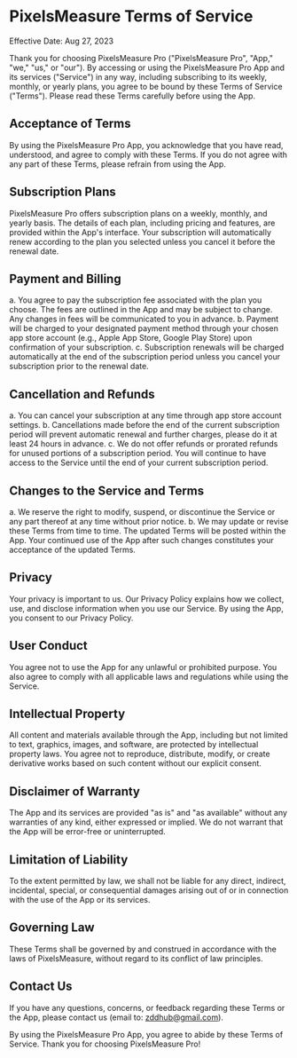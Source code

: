# PixelsMeasure Terms of Service

Effective Date: Aug 27, 2023

Thank you for choosing PixelsMeasure Pro ("PixelsMeasure Pro", "App," "we," "us," or "our"). By accessing or using the PixelsMeasure Pro App and its services ("Service") in any way, including subscribing to its weekly, monthly, or yearly plans, you agree to be bound by these Terms of Service ("Terms"). Please read these Terms carefully before using the App.

## Acceptance of Terms

By using the PixelsMeasure Pro App, you acknowledge that you have read, understood, and agree to comply with these Terms. If you do not agree with any part of these Terms, please refrain from using the App.

## Subscription Plans
PixelsMeasure Pro offers subscription plans on a weekly, monthly, and yearly basis. The details of each plan, including pricing and features, are provided within the App's interface. Your subscription will automatically renew according to the plan you selected unless you cancel it before the renewal date.

## Payment and Billing

a. You agree to pay the subscription fee associated with the plan you choose. The fees are outlined in the App and may be subject to change. Any changes in fees will be communicated to you in advance.
b. Payment will be charged to your designated payment method through your chosen app store account (e.g., Apple App Store, Google Play Store) upon confirmation of your subscription.
c. Subscription renewals will be charged automatically at the end of the subscription period unless you cancel your subscription prior to the renewal date.

## Cancellation and Refunds

a. You can cancel your subscription at any time through app store account settings.
b. Cancellations made before the end of the current subscription period will prevent automatic renewal and further charges, please do it at least 24 hours in advance.
c. We do not offer refunds or prorated refunds for unused portions of a subscription period. You will continue to have access to the Service until the end of your current subscription period.

## Changes to the Service and Terms

a. We reserve the right to modify, suspend, or discontinue the Service or any part thereof at any time without prior notice.
b. We may update or revise these Terms from time to time. The updated Terms will be posted within the App. Your continued use of the App after such changes constitutes your acceptance of the updated Terms.

## Privacy

Your privacy is important to us. Our Privacy Policy explains how we collect, use, and disclose information when you use our Service. By using the App, you consent to our Privacy Policy.

## User Conduct

You agree not to use the App for any unlawful or prohibited purpose. You also agree to comply with all applicable laws and regulations while using the Service.

## Intellectual Property

All content and materials available through the App, including but not limited to text, graphics, images, and software, are protected by intellectual property laws. You agree not to reproduce, distribute, modify, or create derivative works based on such content without our explicit consent.

## Disclaimer of Warranty

The App and its services are provided "as is" and "as available" without any warranties of any kind, either expressed or implied. We do not warrant that the App will be error-free or uninterrupted.

## Limitation of Liability

To the extent permitted by law, we shall not be liable for any direct, indirect, incidental, special, or consequential damages arising out of or in connection with the use of the App or its services.

## Governing Law
These Terms shall be governed by and construed in accordance with the laws of PixelsMeasure, without regard to its conflict of law principles.

## Contact Us

If you have any questions, concerns, or feedback regarding these Terms or the App, please contact us (email to: zddhub@gmail.com).

By using the PixelsMeasure Pro App, you agree to abide by these Terms of Service. Thank you for choosing PixelsMeasure Pro!
